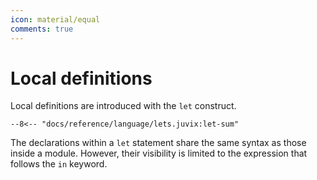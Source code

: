 ```yaml
---
icon: material/equal
comments: true
---
```


# Local definitions

Local definitions are introduced with the `let` construct.

```juvix
--8<-- "docs/reference/language/lets.juvix:let-sum"
```

The declarations within a `let` statement share the same syntax as those inside a module. However, their visibility is limited to the expression that follows the `in` keyword.
